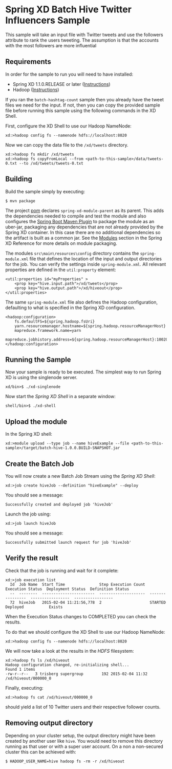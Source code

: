 Spring XD Batch Hive Twitter Influencers Sample
===============================================

This sample will take an input file with Twitter tweets and use the followers attribute to rank the users tweeting. The assumption is that the accounts with the most followers are more influential


## Requirements

In order for the sample to run you will need to have installed:

* Spring XD 1.1.0.RELEASE or later ([Instructions](https://github.com/SpringSource/spring-xd/wiki/Getting-Started))
* Hadoop ([Instructions](https://github.com/SpringSource/spring-xd/wiki/Hadoop-Installation))

If you ran the `batch-hashtag-count` sample then you already have the tweet files we need for the input. If not, then you can copy the provided sample file before running this sample using the following commands in the XD Shell.

First, configure the XD Shell to use our Hadoop NameNode:

	xd:>hadoop config fs --namenode hdfs://localhost:8020
	
Now we can copy the data file to the `/xd/tweets` directory.

    xd:>hadoop fs mkdir /xd/tweets
    xd:>hadoop fs copyFromLocal --from <path-to-this-sample>/data/tweets-0.txt --to /xd/tweets/tweets-0.txt


## Building

Build the sample simply by executing:

	$ mvn package

The project [pom][] declares `spring-xd-module-parent` as its parent. This adds the dependencies needed to compile and test the module and also configures the [Spring Boot Maven Plugin][] to package the module as an uber-jar, packaging any dependencies that are not already provided by the Spring XD container. In this case there are no additional dependencies so the artifact is built as a common jar. See the [Modules][] section in the Spring XD Reference for more details on module packaging.

The modules `src\main\resources\config` directory contains the `spring-module.xml` file that defines the location of the input and output directories for the job. You can verify the settings inside `spring-module.xml`.  All relevant properties are defined in the `util:property` element:

    <util:properties id="myProperties" >
        <prop key="hive.input.path">/xd/tweets</prop>
        <prop key="hive.output.path">/xd/hiveout</prop>
    </util:properties>

The same `spring-module.xml` file also defines the Hadoop configuration, defaulting to what is specified in the Spring XD configuration.

    <hadoop:configuration>
        fs.defaultFS=${spring.hadoop.fsUri}
        yarn.resourcemanager.hostname=${spring.hadoop.resourceManagerHost}
        mapreduce.framework.name=yarn
        mapreduce.jobhistory.address=${spring.hadoop.resourceManagerHost}:10020
    </hadoop:configuration>


## Running the Sample

Now your sample is ready to be executed.  The simplest way to run Spring XD is using the singlenode server.

	xd/bin>$ ./xd-singlenode

Now start the *Spring XD Shell* in a separate window:

	shell/bin>$ ./xd-shell

## Upload the module 

In the Spring XD shell:

    xd:>module upload --type job --name hiveExample --file <path-to-this-sample>/target/batch-hive-1.0.0.BUILD-SNAPSHOT.jar


## Create the Batch Job

You will now create a new Batch Job Stream using the *Spring XD Shell*:

	xd:>job create hiveJob --definition "hiveExample" --deploy

You should see a message:

	Successfully created and deployed job 'hiveJob'

Launch the job using:

	xd:>job launch hiveJob

You should see a message:

	Successfully submitted launch request for job 'hiveJob'


## Verify the result

Check that the job is running and wait for it complete:

    xd:>job execution list
      Id  Job Name  Start Time               Step Execution Count  Execution Status  Deployment Status  Definition Status
      --  --------  -----------------------  --------------------  ----------------  -----------------  -----------------
      72  hiveJob   2015-02-04 11:21:56,778  2                     STARTED           Deployed           Exists

When the Execution Status changes to COMPLETED you can check the results.

To do that we should configure the XD Shell to use our Hadoop NameNode:

	xd:>hadoop config fs --namenode hdfs://localhost:8020
	
We will now take a look at the results in the *HDFS* filesystem:
	
	xd:>hadoop fs ls /xd/hiveout
    Hadoop configuration changed, re-initializing shell...
    Found 1 items
    -rw-r--r--   3 trisberg supergroup        192 2015-02-04 11:32 /xd/hiveout/000000_0

Finally, executing:

	xd:>hadoop fs cat /xd/hiveout/000000_0

should yield a list of 10 Twitter users and their respective follower counts.

## Removing output directory

Depending on your cluster setup, the output directory might have been created by another user like `hive`. You would need to
remove this directory running as that user or with a super user account. On a non a non-secured cluster this can be achieved
with:

    $ HADOOP_USER_NAME=hive hadoop fs -rm -r /xd/hiveout

[pom]: https://github.com/spring-projects/spring-xd-samples/blob/master/batch-hive/pom.xml
[Spring Boot Maven Plugin]: http://docs.spring.io/spring-boot/docs/current/reference/html/build-tool-plugins-maven-plugin.html
[Modules]: http://docs.spring.io/spring-xd/docs/current/reference/html/#modules
